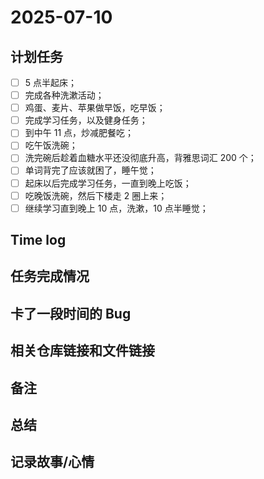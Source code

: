 # 2025-07-10

## 计划任务

- [ ] 5 点半起床；
- [ ] 完成各种洗漱活动；
- [ ] 鸡蛋、麦片、苹果做早饭，吃早饭；
- [ ] 完成学习任务，以及健身任务；
- [ ] 到中午 11 点，炒减肥餐吃；
- [ ] 吃午饭洗碗；
- [ ] 洗完碗后趁着血糖水平还没彻底升高，背雅思词汇 200 个；
- [ ] 单词背完了应该就困了，睡午觉；
- [ ] 起床以后完成学习任务，一直到晚上吃饭；
- [ ] 吃晚饭洗碗，然后下楼走 2 圈上来；
- [ ] 继续学习直到晚上 10 点，洗漱，10 点半睡觉；

## Time log

## 任务完成情况

## 卡了一段时间的 Bug

## 相关仓库链接和文件链接

## 备注

## 总结

## 记录故事/心情

